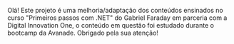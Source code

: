 Olá! Este projeto é uma melhoria/adaptação dos conteúdos ensinados no curso "Primeiros passos com .NET" do Gabriel Faraday em parceria com a Digital Innovation One, o conteúdo em questão foi estudado durante o bootcamp da Avanade. Obrigado pela sua atenção!